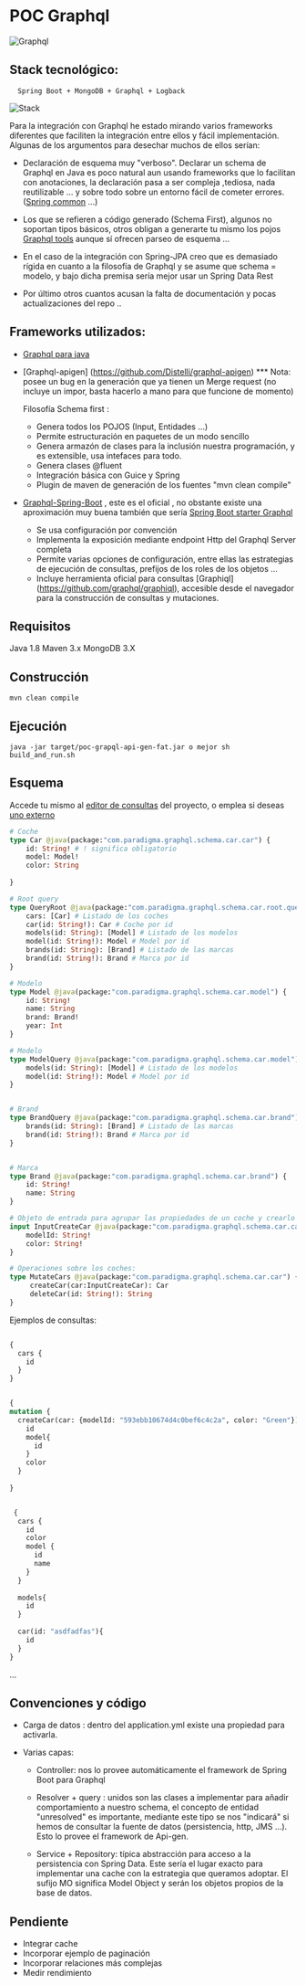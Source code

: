 # POC Graphql

![Graphql](doc/image/graphql.png)


## Stack tecnológico:

```
  Spring Boot + MongoDB + Graphql + Logback
```

![Stack](doc/image/stack.jpg)



Para la integración con Graphql he estado mirando varios frameworks diferentes que faciliten la integración entre ellos y fácil implementación. Algunas de los argumentos para desechar muchos de ellos serían:


  - Declaración de esquema muy "verboso". Declarar un schema de Graphql en Java es poco natural aun usando frameworks que lo facilitan con anotaciones, la declaración pasa a ser compleja ,tediosa, nada reutilizable ... y sobre todo sobre un entorno fácil de cometer errores. ([Spring common](https://github.com/oembedler/spring-graphql-common) ...)


  - Los que se refieren a código generado (Schema First), algunos no soportan tipos básicos, otros obligan a generarte tu mismo los pojos [Graphql tools](https://github.com/graphql-java/graphql-java-tools) aunque sí ofrecen parseo de esquema ...


  - En el caso de la integración con Spring-JPA creo que es demasiado rígida en cuanto a la filosofía de Graphql y se asume que schema = modelo, y bajo
  dicha premisa sería mejor usar un Spring Data Rest


  - Por último otros cuantos acusan la falta de documentación y pocas actualizaciones del repo ..


## Frameworks utilizados:

- [Graphql para java](https://github.com/graphql-java/graphql-java)
- [Graphql-apigen] (https://github.com/Distelli/graphql-apigen) 
      *** Nota: posee un bug en la generación que ya tienen un Merge request (no incluye un impor, basta hacerlo a mano para que funcione de momento)
      
	Filosofía Schema first :
	- Genera todos los POJOS (Input, Entidades …) 
	- Permite estructuración en paquetes de un modo sencillo
	- Genera armazón de clases para la inclusión nuestra programación, y es extensible, usa intefaces para todo.
	- Genera clases @fluent
	- Integración básica con Guice y Spring
	- Plugin de maven de generación de los fuentes "mvn clean compile" 

- [Graphql-Spring-Boot](https://github.com/graphql-java/graphql-spring-boot) , este es el oficial , no obstante existe una aproximación muy buena también que sería
     [Spring Boot starter Graphql](https://github.com/merapar/spring-boot-starter-graphql)

	- Se usa configuración por convención
	- Implementa la exposición mediante endpoint Http del Graphql Server completa
	- Permite varias opciones de configuración, entre ellas las estrategias de ejecución de consultas, prefijos de los roles de los objetos ...
	- Incluye herramienta oficial para consultas [Graphiql] (https://github.com/graphql/graphiql), accesible desde el navegador para la construcción de consultas y mutaciones.



## Requisitos

Java 1.8
Maven 3.x
MongoDB 3.X

## Construcción

```
mvn clean compile
```




## Ejecución

```
java -jar target/poc-grapql-api-gen-fat.jar o mejor sh build_and_run.sh
```


## Esquema

Accede tu mismo al [editor de consultas](http://localhost:8080/) del proyecto, o emplea si deseas [uno externo](https://lucasconstantino.github.io/graphiql-online/)


```graphql
# Coche
type Car @java(package:"com.paradigma.graphql.schema.car.car") {
    id: String! # ! significa obligatorio
    model: Model!
    color: String
    
}

# Root query
type QueryRoot @java(package:"com.paradigma.graphql.schema.car.root.query") {
    cars: [Car] # Listado de los coches
    car(id: String!): Car # Coche por id 
    models(id: String): [Model] # Listado de los modelos
    model(id: String!): Model # Model por id 
    brands(id: String): [Brand] # Listado de las marcas
    brand(id: String!): Brand # Marca por id 
}

# Modelo
type Model @java(package:"com.paradigma.graphql.schema.car.model") {
    id: String!
    name: String
    brand: Brand!
    year: Int
}

# Modelo
type ModelQuery @java(package:"com.paradigma.graphql.schema.car.model") {
    models(id: String): [Model] # Listado de los modelos
    model(id: String!): Model # Model por id 
}


# Brand
type BrandQuery @java(package:"com.paradigma.graphql.schema.car.brand") {
    brands(id: String): [Brand] # Listado de las marcas
    brand(id: String!): Brand # Marca por id 
}


# Marca
type Brand @java(package:"com.paradigma.graphql.schema.car.brand") {
    id: String!
    name: String
}

# Objeto de entrada para agrupar las propiedades de un coche y crearlo
input InputCreateCar @java(package:"com.paradigma.graphql.schema.car.car.create") {
    modelId: String!
    color: String!
}

# Operaciones sobre los coches:
type MutateCars @java(package:"com.paradigma.graphql.schema.car.car") {
     createCar(car:InputCreateCar): Car
     deleteCar(id: String!): String
}


```

Ejemplos de consultas:

```graphql

{
  cars {
    id
  }
}

```

```graphql

{
mutation {
  createCar(car: {modelId: "593ebb10674d4c0bef6c4c2a", color: "Green"}) {
    id
    model{
      id
    }
    color
  }
 
}

```





```graphql

 {
  cars {
    id
    color
    model {
      id
      name
    }
  }
 
  models{
    id
  }
  
  car(id: "asdfadfas"){
    id
  }
}

```

...


## Convenciones y código

- Carga de datos : dentro del application.yml existe una propiedad para activarla.

- Varias capas:
 	
 	- Controller: nos lo provee automáticamente el  framework de Spring Boot para Graphql
 	
 	- Resolver + query : unidos son las clases a implementar para añadir comportamiento a nuestro schema, el concepto de entidad "unresolved" es importante, mediante este tipo se nos "indicará" si hemos de consultar la fuente de datos (persistencia, http, JMS ...). Esto lo provee el framework de Api-gen.
 	
 	- Service + Repository: típica abstracción para acceso a la persistencia con Spring Data. Este sería el lugar exacto para implementar una cache con la estrategia que queramos adoptar. El sufijo MO significa Model Object y serán los objetos propios de la base de datos.
 	

## Pendiente

 - Integrar cache
 - Incorporar ejemplo de paginación
 - Incorporar relaciones más complejas
 - Medir rendimiento






